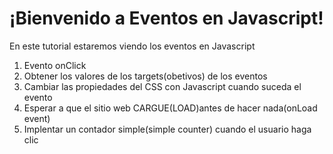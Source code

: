 # ¡Bienvenido a Eventos en Javascript!

En este tutorial estaremos viendo los eventos en Javascript

1. Evento onClick
2. Obtener los valores de los targets(obetivos) de los eventos
3. Cambiar las propiedades del CSS con Javascript cuando suceda el evento
4. Esperar a que el sitio web CARGUE(LOAD)antes de hacer nada(onLoad event)
5. Implentar un contador simple(simple counter) cuando el usuario haga clic

